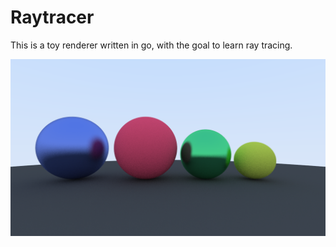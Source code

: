 # Raytracer

This is a toy renderer written in go, with the goal to learn ray tracing.

![example](https://github.com/NikolaTesla13/raytracer/blob/main/renders/19-06-2022.png)

